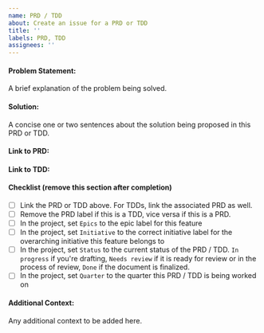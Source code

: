 ```yaml
---
name: PRD / TDD
about: Create an issue for a PRD or TDD
title: ''
labels: PRD, TDD
assignees: ''
---
```


#### Problem Statement:

A brief explanation of the problem being solved.

#### Solution:

A concise one or two sentences about the solution being proposed in this PRD or TDD.

#### Link to PRD:

#### Link to TDD:

#### Checklist (remove this section after completion)

- [ ] Link the PRD or TDD above. For TDDs, link the associated PRD as well.
- [ ] Remove the PRD label if this is a TDD, vice versa if this is a PRD.
- [ ] In the project, set `Epics` to the epic label for this feature
- [ ] In the project, set `Initiative` to the correct initiative label for the overarching initiative this feature belongs to
- [ ] In the project, set `Status` to the current status of the PRD / TDD. `In progress` if you're drafting, `Needs review` if it is ready for review or in the process of review, `Done` if the document is finalized.
- [ ] In the project, set `Quarter` to the quarter this PRD / TDD is being worked on

#### Additional Context:

Any additional context to be added here.
